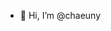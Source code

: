 - 👋 Hi, I’m @chaeuny

<!---
chaeuny/chaeuny is a ✨ special ✨ repository because its `README.md` (this file) appears on your GitHub profile.
You can click the Preview link to take a look at your changes.
--->
